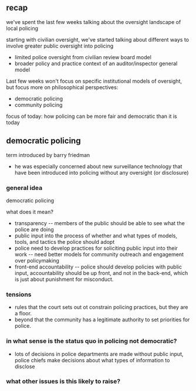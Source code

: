 ## recap

we've spent the last few weeks talking about the oversight landscape of local policing 

starting with civilian oversight, we've started talking about different ways to involve greater public oversight into policing

- limited police oversight from civilian review board model
- broader policy and practice context of an auditor/inspector general model 

Last few weeks won't focus on specific institutional models of oversight, but focus more on philosophical perspectives: 
- democratic policing
- community policing

focus of today:
how policing can be more fair and democratic than it is today

## democratic policing 

term introduced by barry friedman
- he was especially concerned about new surveillance technology that have been introduced into policing without any oversight (or disclosure)

### general idea 
democratic policing 

what does it mean? 
- transparency -- members of the public should be able to see what the police are doing 
- public input into the process of whether and what types of models, tools, and tactics the police should adopt
- police need to develop practices for soliciting public input into their work -- need better models for community outreach and engagement over policymaking 
- front-end accountability -- police should develop policies with public input, accountability should be up front, and not in the back-end, which is just about punishment for misconduct. 


### tensions 
- rules that the court sets out ot constrain policing practices, but they are a floor. 
- beyond that the community has a legitimate authority to set priorities for police. 

### in what sense is the status quo in policing not democratic?
- lots of decisions in police departments are made without public input, police chiefs make decisions about what types of information to disclose 

### what other issues is this likely to raise?